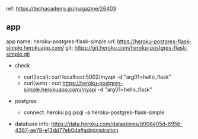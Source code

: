 ref: https://techacademy.jp/magazine/26403

## app
app name: heroku-postgres-flask-simple
url: https://heroku-postgres-flask-simple.herokuapp.com/
git: https://git.heroku.com/heroku-postgres-flask-simple.git

- check
	- curl(local): curl localhost:5002/myapi -d "arg01=hello_flask"
	- curl(web)  : curl https://heroku-postgres-simple.herokuapp.com/myapi -d "arg01=hello_flask"

- postgres
	- connect: heroku pg:psql -a heroku-postgres-flask-simple

- database info: https://data.heroku.com/datastores/d008e05d-6956-4367-ae79-e13dd77eb0da#administration
